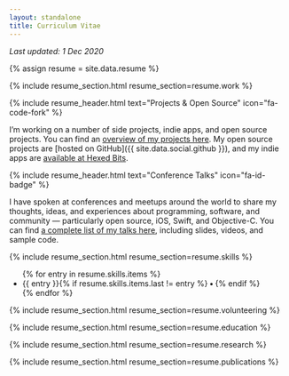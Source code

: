 ```yaml
---
layout: standalone
title: Curriculum Vitae
---
```


<p class="text-muted"><i>Last updated: 1 Dec 2020</i></p>

{% assign resume = site.data.resume %}

<!-- WORK -->

{% include resume_section.html resume_section=resume.work %}

<!-- PROJECTS -->

{% include resume_header.html text="Projects & Open Source" icon="fa-code-fork" %}

I’m working on a number of side projects, indie apps, and open source projects. You can find an [overview of my projects here](/projects). My open source projects are [hosted on GitHub]({{ site.data.social.github }}), and my indie apps are [available at Hexed Bits](https://www.hexedbits.com).

{% include resume_header.html text="Conference Talks" icon="fa-id-badge" %}

I have spoken at conferences and meetups around the world to share my thoughts, ideas, and experiences about programming,
software, and community &mdash; particularly open source, iOS, Swift, and Objective-C.
You can find [a complete list of my talks here](/speaking), including slides, videos, and sample code.

<!-- SKILLS -->

{% include resume_section.html resume_section=resume.skills %}

<ul class="list-inline">
{% for entry in resume.skills.items %}
<li class="list-inline-item font-monospace">{{ entry }}{% if resume.skills.items.last != entry %}<b> &bull; </b>{% endif %}</li>
{% endfor %}
</ul>

<!-- VOLUNTEERING -->

{% include resume_section.html resume_section=resume.volunteering %}

<!-- EDUCATION -->

{% include resume_section.html resume_section=resume.education %}

<!-- RESEARCH -->

{% include resume_section.html resume_section=resume.research %}

<!-- PUBLICATIONS -->

{% include resume_section.html resume_section=resume.publications %}
